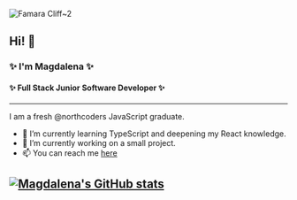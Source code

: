 ![Famara Cliff~2](https://github.com/user-attachments/assets/107c27c0-eecb-4573-9f68-b32dee74732c)

## Hi! 👋

### ✨ I'm Magdalena ✨

#### ✨ Full Stack Junior Software Developer ✨
---

I am a fresh @northcoders JavaScript graduate.

- 🌱 I’m currently learning TypeScript and deepening my React knowledge.
- 🔭 I’m currently working on a small project.
- 📫 You can reach me [here](https://www.linkedin.com/in/magdalena-janeckova-b4a641134/)


[![Magdalena's GitHub stats](https://github-readme-stats.vercel.app/api?username=Magdaleeena)](https://github.com/magdaleeena/github-readme-stats)
---

<!--
**Magdaleeena/Magdaleeena** is a ✨ _special_ ✨ repository because its `README.md` (this file) appears on your GitHub profile.

Here are some ideas to get you started:

- 🔭 I’m currently working on ...
- 🌱 I’m currently learning ...
- 👯 I’m looking to collaborate on ...
- 🤔 I’m looking for help with ...
- 💬 Ask me about ...
- 📫 How to reach me: ...
- 😄 Pronouns: ...
- ⚡ Fun fact: ...
-->

